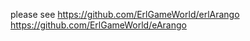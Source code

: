 please see
    https://github.com/ErlGameWorld/erlArango 
    https://github.com/ErlGameWorld/eArango

       
